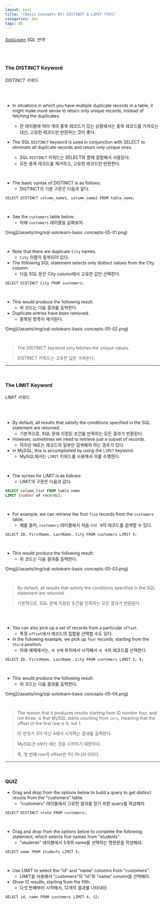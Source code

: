```yaml
---
layout: post
title: "(Basic Concepts 05) DISTINCT & LIMIT 키워드"
categories: dev
tags: db
---
```


###### [SoloLearn](https://www.sololearn.com/) SQL 번역

<br>

### The DISTINCT Keyword

###### DISTINCT 키워드

<br>

- In situations in which you have multiple duplicate records in a table, it might make more sense to return only unique records, instead of fetching the duplicates.
  - 한 테이블에 여러 개의 중복 레코드가 있는 상황에서는 중복 레코드를 가져오는 대신, 고유한 레코드만 반환하는 것이 좋다.

- The SQL `DISTINCT` keyword is used in conjunction with SELECT to eliminate all duplicate records and return only unique ones.
  - SQL `DISTINCT` 키워드는 SELECT와 함께 결합해서 사용된다.
  - 모든 중복 레코드를 제거하고, 고유한 레코드만 반환한다.

<br>

- The basic syntax of DISTINCT is as follows:
  - DISTINCT의 기본 구문은 다음과 같다.

```mysql
SELECT DISTINCT column_name1, column_name2 FROM table_name;
```

<br>

- See the `customers` table below:
  - 아래 `customers` 테이블을 살펴보자.

![img](/assets/img/sql-sololearn-basic concepts-05-01.png)

<br>

- Note that there are duplicate `City` names.
  - `City` 이름이 중복되어 있다.
- The following SQL statement selects only distinct values from the City column:
  - 다음 SQL 문은 City column에서 고유한 값만 선택한다.

```mysql
SELECT DISTINCT City FROM customers;
```

<br>

- This would produce the following result.
  - 위 코드는 다음 결과를 출력한다.
- Duplicate entries have been removed.
  - 중복된 항목이 제거된다.

![img](/assets/img/sql-sololearn-basic concepts-05-02.png)

<br>

> The DISTINCT keyword only fetches the unique values.
>
> DISTINCT 키워드는 고유한 값만 가져온다.

------

<br>

### The LIMIT Keyword

###### LIMIT 키워드

<br>

- By default, all results that satisfy the conditions specified in the SQL statement are returned.
  - 기본적으로, SQL 문에 지정된 조건을 만족하는 모든 결과가 반환된다.
- However, sometimes we need to retrieve just a subset of records.
  - 하지만 때로는 레코드의 일부만 검색해야 하는 경우가 있다.
- In MySQL, this is accomplished by using the `LIMIT` keyword.
  - MySQL에서는 `LIMIT` 키워드를 사용해서 이를 수행한다.

<br>

- The syntax for LIMIT is as follows:
  - LIMIT의 구문은 다음과 같다.

```sql
SELECT column_list FROM table_name
LIMIT [number of records];
```

<br>

- For example, we can retrieve the first `five` records from the `customers` table.
  - 예를 들어, `customers` 테이블에서 처음 `다섯 개`의 레코드를 검색할 수 있다.

```mysql
SELECT ID, FirstName, LastName, City FROM customers LIMIT 5;
```

<br>

- This would produce the following result:
  - 위 코드는 다음 결과를 출력한다.

![img](/assets/img/sql-sololearn-basic concepts-05-03.png)

<br>

> By default, all results that satisfy the conditions specified in the SQL statement are returned.
>
> 기본적으로, SQL 문에 지정된 조건을 만족하는 모든 결과가 반환된다.

<br>

<br>

- You can also pick up a set of records from a particular `offset`.
  - 특정 `offset`에서 레코드의 집합을 선택할 수도 있다.
- In the following example, we pick up `four` records, starting from the `third` position.
  - 아래 예제에서는, `세 번째` 위치에서 시작해서 `네 개`의 레코드를 선택한다.

```mysql
SELECT ID, FirstName, LastName, City FROM customers LIMIT 3, 4;
```

<br>

- This would produce the following result:
  - 위 코드는 다음 결과를 출력한다.

![img](/assets/img/sql-sololearn-basic concepts-05-04.png)

<br>

> The reason that it produces results starting from ID number four, and not three, is that MySQL starts counting from `zero`, meaning that the offset of the first row is 0, not 1.
>
> ID 번호가 3이 아닌 4에서 시작하는 결과를 출력한다.
>
> MySQL은 `0`부터 세는 것을 시작하기 때문이다.
>
> 즉, 첫 번째 row의 offset은 1이 아니라 0이다.

------

<br>

### QUIZ

- Drag and drop from the options below to build a query to get distinct results from the "customers" table.
  - "customers" 테이블에서 고유한 결과를 얻기 위한 query를 작성해라.

```mysql
SELECT DISTINCT state FROM customers;
```

<br>

- Drag and drop from the options below to complete the following statement, which selects five names from "students".
  - "students" 테이블에서 5개의 name을 선택하는 명령문을 작성해라.

```mysql
SELECT name FROM students LIMIT 5;
```

<br>

- Use LIMIT to select the "id" and "name" columns from "customers".
  - LIMIT을 사용해서 "customers"의 "id"와 "name" column을 선택해라.
- Show 12 results, starting from the fifth.
  - 다섯 번째부터 시작해서, 12개의 결과를 나타내라.

```mysql
SELECT id, name FROM customers LIMIT 4, 12;
```

<br>